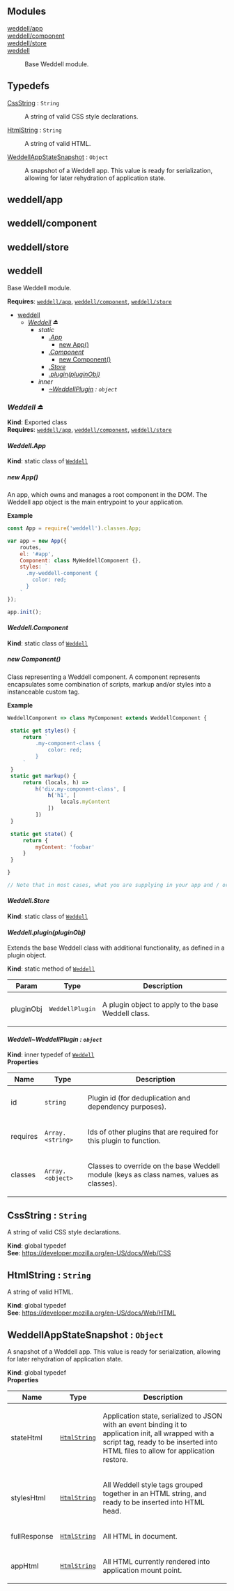 ## Modules

<dl>
<dt><a href="#module_weddell/app">weddell/app</a></dt>
<dd></dd>
<dt><a href="#module_weddell/component">weddell/component</a></dt>
<dd></dd>
<dt><a href="#module_weddell/store">weddell/store</a></dt>
<dd></dd>
<dt><a href="#module_weddell">weddell</a></dt>
<dd><p>Base Weddell module.</p>
</dd>
</dl>

## Typedefs

<dl>
<dt><a href="#CssString">CssString</a> : <code>String</code></dt>
<dd><p>A string of valid CSS style declarations.</p>
</dd>
<dt><a href="#HtmlString">HtmlString</a> : <code>String</code></dt>
<dd><p>A string of valid HTML.</p>
</dd>
<dt><a href="#WeddellAppStateSnapshot">WeddellAppStateSnapshot</a> : <code>Object</code></dt>
<dd><p>A snapshot of a Weddell app. This value is ready for serialization, allowing for later rehydration of application state.</p>
</dd>
</dl>

<a name="module_weddell/app"></a>

## weddell/app
<a name="module_weddell/component"></a>

## weddell/component
<a name="module_weddell/store"></a>

## weddell/store
<a name="module_weddell"></a>

## weddell
Base Weddell module.

**Requires**: [<code>weddell/app</code>](#module_weddell/app), [<code>weddell/component</code>](#module_weddell/component), [<code>weddell/store</code>](#module_weddell/store)  

* [weddell](#module_weddell)
    * *[Weddell](#exp_module_weddell--Weddell) ⏏*
        * _static_
            * *[.App](#module_weddell--Weddell.App)*
                * [new App()](#new_module_weddell--Weddell.App_new)
            * *[.Component](#module_weddell--Weddell.Component)*
                * [new Component()](#new_module_weddell--Weddell.Component_new)
            * *[.Store](#module_weddell--Weddell.Store)*
            * *[.plugin(pluginObj)](#module_weddell--Weddell.plugin)*
        * _inner_
            * *[~WeddellPlugin](#module_weddell--Weddell..WeddellPlugin) : <code>object</code>*

<a name="exp_module_weddell--Weddell"></a>

### *Weddell ⏏*
**Kind**: Exported class  
**Requires**: [<code>weddell/app</code>](#module_weddell/app), [<code>weddell/component</code>](#module_weddell/component), [<code>weddell/store</code>](#module_weddell/store)  
<a name="module_weddell--Weddell.App"></a>

#### *Weddell.App*
**Kind**: static class of [<code>Weddell</code>](#exp_module_weddell--Weddell)  
<a name="new_module_weddell--Weddell.App_new"></a>

##### new App()
An app, which owns and manages a root component in the DOM. The Weddell app object is the main entrypoint to your application.

**Example**  
```js
const App = require('weddell').classes.App;

var app = new App({
    routes,
    el: '#app',
    Component: class MyWeddellComponent {},
    styles: `
      .my-weddell-component {
        color: red;
      }
    `
});

app.init();
```
<a name="module_weddell--Weddell.Component"></a>

#### *Weddell.Component*
**Kind**: static class of [<code>Weddell</code>](#exp_module_weddell--Weddell)  
<a name="new_module_weddell--Weddell.Component_new"></a>

##### new Component()
Class representing a Weddell component. A component represents encapsulates some combination of scripts, markup and/or styles into a instanceable custom tag.

**Example**  
```js
WeddellComponent => class MyComponent extends WeddellComponent {

 static get styles() {
     return `
         .my-component-class {
             color: red;
         }
     `
 }
 static get markup() {
     return (locals, h) =>
         h('div.my-component-class', [
             h('h1', [
                 locals.myContent
             ])
         ])
 }

 static get state() {
     return {
         myContent: 'foobar'
     }
 }

}

// Note that in most cases, what you are supplying in your app and / or child components is a component reference itself, but a factory function that will receive the base WeddellComponent class. The WeddellComponent class should never be required directly. 
```
<a name="module_weddell--Weddell.Store"></a>

#### *Weddell.Store*
**Kind**: static class of [<code>Weddell</code>](#exp_module_weddell--Weddell)  
<a name="module_weddell--Weddell.plugin"></a>

#### *Weddell.plugin(pluginObj)*
Extends the base Weddell class with additional functionality, as defined in a plugin object.

**Kind**: static method of [<code>Weddell</code>](#exp_module_weddell--Weddell)  
<table>
  <thead>
    <tr>
      <th>Param</th><th>Type</th><th>Description</th>
    </tr>
  </thead>
  <tbody>
<tr>
    <td>pluginObj</td><td><code>WeddellPlugin</code></td><td><p>A plugin object to apply to the base Weddell class.</p>
</td>
    </tr>  </tbody>
</table>

<a name="module_weddell--Weddell..WeddellPlugin"></a>

#### *Weddell~WeddellPlugin : <code>object</code>*
**Kind**: inner typedef of [<code>Weddell</code>](#exp_module_weddell--Weddell)  
**Properties**

<table>
  <thead>
    <tr>
      <th>Name</th><th>Type</th><th>Description</th>
    </tr>
  </thead>
  <tbody>
<tr>
    <td>id</td><td><code>string</code></td><td><p>Plugin id (for deduplication and dependency purposes).</p>
</td>
    </tr><tr>
    <td>requires</td><td><code>Array.&lt;string&gt;</code></td><td><p>Ids of other plugins that are required for this plugin to function.</p>
</td>
    </tr><tr>
    <td>classes</td><td><code>Array.&lt;object&gt;</code></td><td><p>Classes to override on the base Weddell module (keys as class names, values as classes).</p>
</td>
    </tr>  </tbody>
</table>

<a name="CssString"></a>

## CssString : <code>String</code>
A string of valid CSS style declarations.

**Kind**: global typedef  
**See**: https://developer.mozilla.org/en-US/docs/Web/CSS  
<a name="HtmlString"></a>

## HtmlString : <code>String</code>
A string of valid HTML.

**Kind**: global typedef  
**See**: https://developer.mozilla.org/en-US/docs/Web/HTML  
<a name="WeddellAppStateSnapshot"></a>

## WeddellAppStateSnapshot : <code>Object</code>
A snapshot of a Weddell app. This value is ready for serialization, allowing for later rehydration of application state.

**Kind**: global typedef  
**Properties**

<table>
  <thead>
    <tr>
      <th>Name</th><th>Type</th><th>Description</th>
    </tr>
  </thead>
  <tbody>
<tr>
    <td>stateHtml</td><td><code><a href="#HtmlString">HtmlString</a></code></td><td><p>Application state, serialized to JSON with an event binding it to application init, all wrapped with a script tag, ready to be inserted into HTML files to allow for application restore.</p>
</td>
    </tr><tr>
    <td>stylesHtml</td><td><code><a href="#HtmlString">HtmlString</a></code></td><td><p>All Weddell style tags grouped together in an HTML string, and ready to be inserted into HTML head.</p>
</td>
    </tr><tr>
    <td>fullResponse</td><td><code><a href="#HtmlString">HtmlString</a></code></td><td><p>All HTML in document.</p>
</td>
    </tr><tr>
    <td>appHtml</td><td><code><a href="#HtmlString">HtmlString</a></code></td><td><p>All HTML currently rendered into application mount point.</p>
</td>
    </tr>  </tbody>
</table>

